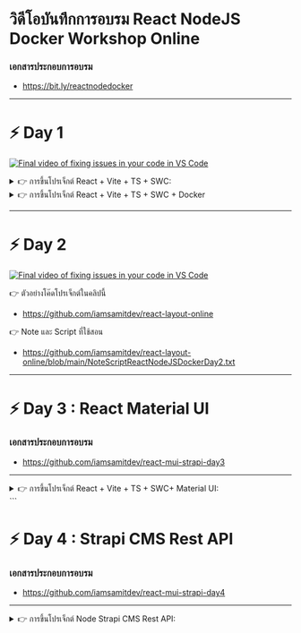 # วิดีโอบันทึกการอบรม React NodeJS Docker Workshop Online

### เอกสารประกอบการอบรม

- <https://bit.ly/reactnodedocker>

---

# ⚡ Day 1

[![Final video of fixing issues in your code in VS Code](https://i.ytimg.com/vi/SEtX6bPmIAg/maxresdefault.jpg)](https://www.youtube.com/SEtX6bPmIAg)

<details>
<summary> 👉 การขึ้นโปรเจ็กต์ React + Vite + TS + SWC:</summary>

▶️ Step 1: คำสั่งขึ้นโปรเจ็กต์

```bash
npm create vite@latest
```

▶️ Step 2: ตั้งชื่อโปรเจ็กต์ และเลือกรูปแบบเป็น typescript + swc

```bash
Project name >> sample-react

Select a framework >> React

Select a variant >> TypeScript + SWC
```

▶️ Step 2: เปิดเข้า VSCode

```bash
 code sample-react -r
```

▶️ Step 4: ติดตั้ง Node dependencies

```bash
 npm install
```

▶️ Step 5: รันโปรเจ็กต์ด้วย Vite

```bash
npm run dev
```

</details>

<details>
 <summary > 👉 การขึ้นโปรเจ็กต์ React + Vite + TS + SWC + Docker</summary>
<br/>

▶️ Step 1: คำสั่งขึ้นโปรเจ็กต์

```bash
npm create vite@latest
```

▶️ Step 2: ตั้งชื่อโปรเจ็กต์ และเลือกรูปแบบเป็น typescript + swc

```bash
Project name >> sample-react-vite-docker

Select a framework >> React

Select a variant >> TypeScript + SWC
```

▶️ Step 3: เปิดเข้า VSCode

```bash
code sample-react-vite-docker -r
```

▶️ Step 4: เปิด Docker Desktop บนเครื่องขึ้นมา ทดสอบ HelloWorld Docker ดู

```bash
docker run hello-world
```

▶️ Step 5: สร้าง Dockerfile สำหรับกำหนด script ให้ docker ทำงานกับ image ที่ได้มา

```yml
# Pull the base image
FROM node:18.16.0-alpine

# Set the working directory
WORKDIR /usr/app

# Copy app dependencies to container
COPY ./package*.json ./

# Install dependencies
RUN npm install

# Copy code from host to container
COPY . .

# Expose Port
EXPOSE 5173

# Deploy app for local development
CMD [ "npm","run","dev" ]
```

▶️ Step 6: การสร้าง Container NodeJS+React ด้วยไฟล์ script ที่เรียกว่า docker-compose.yml

```yml
version: "3.9"

# Network
networks:
  web_network:
    name: reactdockervite
    driver: bridge

# React App Service
services:
  reactapp:
    build:
      context: .
      dockerfile: Dockerfile
    container_name: reactapp_vite
    restart: always
    volumes:
      - ./:/usr/app
      - /usr/app/node_modules
    ports:
      - 5173:5173
    environment:
      - CHOKIDAR_USEPOLLING=true
    networks:
      - web_network
```

▶️ Step 7: แก้ไขไฟล์ vite.config.js

```js
import { defineConfig } from "vite";
import react from "@vitejs/plugin-react-swc";

// <https://vitejs.dev/config/>
export default defineConfig({
  plugins: [react()],
  server: {
    watch: {
      usePolling: true,
    },
    host: true,
    strictPort: true,
    port: 5173,
  },
});
```

▶️ Step 8: ทดสอบว่าไฟล์ docker-compose.yml ทำงานถูกต้องหรือเปล่า

```bash
docker compose config
```

▶️ Step 9: ทำการ Run เป็น Service และ Container

```bash
docker compose up -d

# ถ้าแก้ไขอะไรใน dockerfile และ docker-compose.yml แล้วจะรันใหม่
docker compose up -d  --build
```

</details>

---

# ⚡ Day 2

[![Final video of fixing issues in your code in VS Code](https://i.ytimg.com/vi/H9FaJ0w5w08/maxresdefault.jpg)](https://youtu.be/H9FaJ0w5w08)

👉 ตัวอย่างโค๊ดโปรเจ็กต์ในคลิปนี้

- <https://github.com/iamsamitdev/react-layout-online>

👉 Note และ Script ที่ใช้สอน

- <https://github.com/iamsamitdev/react-layout-online/blob/main/NoteScriptReactNodeJSDockerDay2.txt>

---

# ⚡ Day 3 : React Material UI

### เอกสารประกอบการอบรม

- <https://github.com/iamsamitdev/react-mui-strapi-day3>

---

<details>
<summary> 👉 การขึ้นโปรเจ็กต์ React + Vite + TS + SWC+ Material UI:</summary>
<br/>

▶️ Step 1: Clone Project

```bash
git clone https://github.com/iamsamitdev/react-mui-strapi.git
```

▶️ Step 2: ตรวจสอบความถูกต้องของ docker-compose.yml ไฟล์

```bash
docker compose config
```

▶️ Step 3: Create container

```bash
docker compose up -d
docker compose up -d --build
```

▶️ Step 4: Install Material UI Library

```bash
npm install @mui/material @emotion/react @emotion/styled
```

▶️ Step 5: Config tsconfig.json

```json
"compilerOptions": {
    "lib": ["es6", "dom"],
    "noImplicitAny": true,
    "noImplicitThis": true,
    "strictNullChecks": true,
}
```

▶️ Step 6: ทดสอบเรียกใช้งาน MUI ที่ไฟล์ src/App.tsx

> ⚠️ ลบไฟล์ App.css ใน src อออกApples
>
> ⚠️ ลบคำสั่ง css ในไฟล์ index.css ออกทั้งหมด

```ts
import { Button } from "@mui/material";

function App() {
  return (
    <>
      <h1>MUI Button</h1>
      <Button variant="text">Text</Button>
      <Button variant="contained">Contained</Button>
      <Button variant="outlined">Outlined</Button>
    </>
  );
}

export default App;
```

>⚠️ เพิ่ม goole font ที่ไฟล์ index.html

```html
<link
  href="https://fonts.googleapis.com/css2?family=IBM+Plex+Sans+Thai:wght@200;300;400;500;600;700&display=swap"
  rel="stylesheet"
/>
```

> ⚠️ กำหนดโค้ดที่ไฟล์ index.css

```css
html,
body {
  font-family: "IBM Plex Sans Thai", sans-serif;
}
```

▶️ Step 7: ติดตั้ง Material Icons

```bash
npm install @mui/icons-material
```

▶️ Step 8: ทดสอบใช้งาน Icons

```html
 <h3>MUI Button with Icon</h3>
 <Stack direction="row" spacing={2}>
   <Button variant="text" startIcon={<Delete />}>Delete</Button>
   <Button variant="contained" startIcon={<Send />}>Send</Button>
   <Button variant="outlined" startIcon={<Photo />}>Photo</Button>
 </Stack> 
```

▶️ Step 9: การสร้าง Theme ใน MUI
>⚠️ สร้าง src/config/theme.ts

```ts
import { createTheme } from '@mui/material/styles'
import { green, grey, indigo } from '@mui/material/colors'

// Create a theme instance.
let theme = createTheme()

// Custom theme
theme = createTheme(theme, {
    palette: {
        primary: {
            main: grey[700],
            light: grey[50],
            dark: grey[900],
        },
        secondary: {
            main: indigo[50],
        },
        success: {
            main: green[500],
            light: green[50],
            dark: green[900],
        },
    },
    typography: {
        link: {
            fontSize: '0.8rem',
            [theme.breakpoints.up('md')]: {
                fontSize: '0.9rem',
            },
            fontWeight: 500,
            color: theme.palette.primary.main,
            display: 'block',
            cursor: 'pointer'
        },
        cardTitle: {
            fontSize: '1.2rem',
            display: 'block',
            fontWeight: 500
        },
        h6: {
            fontSize: '1rem',
        },
        h7: {
            fontSize: '0.8rem', 
        },
        h8: {
            fontSize: '0.7rem', 
        }
    },
})

export default theme
```

</details>
```

# ⚡ Day 4 : Strapi CMS Rest API

### เอกสารประกอบการอบรม

- <https://github.com/iamsamitdev/react-mui-strapi-day4>

---

<details>
<summary> 👉 การขึ้นโปรเจ็กต์ Node Strapi CMS Rest API:</summary>
<br/>

▶️ Step 1: Create brand new Strapi V4 Project

```bash
npx create-strapi-app@latest strapiapp --quickstart
```

▶️ Step 2: Create Dockerfile in strapiapp/Dockerfile

```bash

FROM node:18.16.0-alpine

# Install dependencies
# RUN apt-get update && apt-get install libvips-dev -y

# Node Environment
ARG NODE_ENV=development
ENV NODE_ENV=${NODE_ENV}

# Working Directory
WORKDIR /opt/

# Copy Files
COPY ./package*.json ./

# Path: strapiapp\Dockerfile
ENV PATH /opt/node_modules/.bin:$PATH

# Install Dependencies
RUN npm install

# Install MySQL Client
RUN npm install mysql --save

# Working Directory for production
WORKDIR /opt/app

# Copy Files for Strapi production
COPY . .

# Build Strapi
RUN npm run build

# Expose port
EXPOSE 1337

# Start Strapi
CMD ["npm", "run", "develop"]

```

▶️ Step 3: Config .dockerignore

```bash

**/.cache

**/.tmp

```

▶️ Step 4: ทดสอบ Build ตัว Dockerfile เป็น Image ดูก่อน

```bash

docker build -t mystrapi:latest .

```

▶️ Step 6: Create docker-compose.yml

```bash

version: '3.9'

# Network
networks:
  web_network:
    name: react_mui_strapi_network
    driver: bridge

# Services
services:

  # React App Development
  react_dev:
    build:
      context: ./reactapp
      dockerfile: Dockerfile.dev
    container_name: reactmui_dev
    restart: always
    volumes:
      - ./reactapp:/usr/app
      - /usr/app/node_modules  # Bookmarks Volume
    ports:
      - 5173:5173
    environment:
      - CHOKIDAR_USEPOLLING=true
    networks:
      - web_network

  # React App Production
  react_prod:
    build:
      context: ./reactapp
      dockerfile: Dockerfile.prod
    container_name: reactmui_prod
    restart: always
    ports:
      - 4173:4173
    networks:
      - web_network

  # Nginx Web Server
  nginx:
    image: nginx:latest
    container_name: nginx_reactmui
    restart: always
    ports:
      - 8800:80
    volumes:
      - ./nginx/nginx.conf:/etc/nginx/nginx.conf:ro
    depends_on:
      - react_prod
    networks:
      - web_network

  # MySQL Database
  mysqldb:
    image: mysql:8.0.26
    container_name: mysql_reactmui
    restart: always
    ports:
      - 4406:3306
    command: mysqld --default-authentication-plugin=mysql_native_password
    environment:
      MYSQL_ROOT_PASSWORD: root
      MYSQL_DATABASE: strapi
      MYSQL_USER: strapi
      MYSQL_PASSWORD: strapi
    volumes:
      - ./mysqldb:/var/lib/mysql
    networks:
      - web_network

  # Strapi CMS
  strapi:
    container_name: strapi_reactmui
    build: ./strapiapp
    image: mystrapi:latest
    restart: unless-stopped
    env_file: .env
    ports:
      - 1337:1337
    environment:
      DATABASE_CLIENT: ${DATABASE_CLIENT}
      DATABASE_HOST: mysqldb
      DATABASE_NAME: ${DATABASE_NAME}
      DATABASE_USERNAME: ${DATABASE_USERNAME}
      DATABASE_PORT: ${DATABASE_PORT}
      JWT_SECRET: ${JWT_SECRET}
      ADMIN_JWT_SECRET: ${ADMIN_JWT_SECRET}
      DATABASE_PASSWORD: ${DATABASE_PASSWORD}
      NODE_ENV: ${NODE_ENV}
    volumes:
      - ./strapiapp/config:/opt/app/config
      - ./strapiapp/src:/opt/app/src
      - ./strapiapp/package.json:/opt/package.json
      - ./strapiapp/.env:/opt/app/.env
    depends_on:
      - mysqldb
    networks:
      - web_network

```
